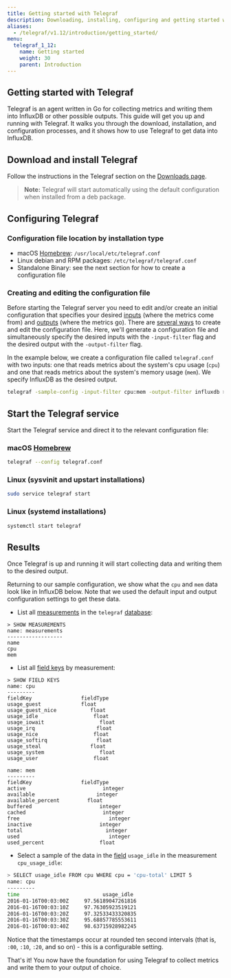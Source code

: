 ```yaml
---
title: Getting started with Telegraf
description: Downloading, installing, configuring and getting started with Telegraf, the plug-in driven server agent of the InfluxData time series platform.
aliases:
  - /telegraf/v1.12/introduction/getting_started/
menu:
  telegraf_1_12:
    name: Getting started
    weight: 30
    parent: Introduction
---
```


## Getting started with Telegraf
Telegraf is an agent written in Go for collecting metrics and writing them into InfluxDB or other possible outputs.
This guide will get you up and running with Telegraf.
It walks you through the download, installation, and configuration processes, and it shows how to use Telegraf to get data into InfluxDB.

## Download and install Telegraf
Follow the instructions in the Telegraf section on the [Downloads page](https://influxdata.com/downloads/).

> **Note:** Telegraf will start automatically using the default configuration when installed from a deb package.

## Configuring Telegraf

### Configuration file location by installation type

* macOS [Homebrew](http://brew.sh/): `/usr/local/etc/telegraf.conf`
* Linux debian and RPM packages: `/etc/telegraf/telegraf.conf`
* Standalone Binary: see the next section for how to create a configuration file

### Creating and editing the configuration file

Before starting the Telegraf server you need to edit and/or create an initial configuration that specifies your desired [inputs](/telegraf/v1.12/plugins/inputs/) (where the metrics come from) and [outputs](/telegraf/v1.12/plugins/outputs/) (where the metrics go). There are [several ways](/telegraf/v1.12/administration/configuration/) to create and edit the configuration file.
Here, we'll generate a configuration file and simultaneously specify the desired inputs with the `-input-filter` flag and the desired output with the `-output-filter` flag.

In the example below, we create a configuration file called `telegraf.conf` with two inputs:
one that reads metrics about the system's cpu usage (`cpu`) and one that reads metrics about the system's memory usage (`mem`). We specify InfluxDB as the desired output.

```bash
telegraf -sample-config -input-filter cpu:mem -output-filter influxdb > telegraf.conf
```

## Start the Telegraf service

Start the Telegraf service and direct it to the relevant configuration file:
### macOS [Homebrew](http://brew.sh/)
```bash
telegraf --config telegraf.conf
```

### Linux (sysvinit and upstart installations)
```bash
sudo service telegraf start
```

### Linux (systemd installations)
```bash
systemctl start telegraf
```

## Results
Once Telegraf is up and running it will start collecting data and writing them to the desired output.

Returning to our sample configuration, we show what the `cpu` and `mem` data look like in InfluxDB below.
Note that we used the default input and output configuration settings to get these data.

* List all [measurements](/influxdb/v1.4/concepts/glossary/#measurement) in the `telegraf` [database](/influxdb/v1.4/concepts/glossary/#database):

```
> SHOW MEASUREMENTS
name: measurements
------------------
name
cpu
mem
```

* List all [field keys](/influxdb/v1.4/concepts/glossary/#field-key) by measurement:

```
> SHOW FIELD KEYS
name: cpu
---------
fieldKey                fieldType
usage_guest             float
usage_guest_nice	       float
usage_idle		            float
usage_iowait		          float
usage_irq		             float
usage_nice		            float
usage_softirq		         float
usage_steal		           float
usage_system		          float
usage_user		            float

name: mem
---------
fieldKey                fieldType
active			               integer
available		             integer
available_percent	      float
buffered		              integer
cached			               integer
free			                 integer
inactive		              integer
total			                integer
used			                 integer
used_percent		          float
```

* Select a sample of the data in the [field](/influxdb/v1.4/concepts/glossary/#field) `usage_idle` in the measurement `cpu_usage_idle`:

```bash
> SELECT usage_idle FROM cpu WHERE cpu = 'cpu-total' LIMIT 5
name: cpu
---------
time			               usage_idle
2016-01-16T00:03:00Z	 97.56189047261816
2016-01-16T00:03:10Z	 97.76305923519121
2016-01-16T00:03:20Z	 97.32533433320835
2016-01-16T00:03:30Z	 95.68857785553611
2016-01-16T00:03:40Z	 98.63715928982245
```


Notice that the timestamps occur at rounded ten second intervals (that is, `:00`, `:10`, `:20`, and so on) - this is a configurable setting.


That's it! You now have the foundation for using Telegraf to collect metrics and write them to your output of choice.
